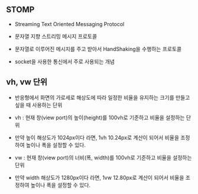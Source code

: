 ## STOMP
* Streaming Text Oriented Messaging Protocol
* 문자열 지향 스트리밍 메시지 프로토콜
* 문자열로 이루어진 메시지를 주고 받아서 HandShaking을 수행하는 프로토콜

* socket을 사용한 통신에서 주로 사용되는 개념


## vh, vw 단위
* 반응형에서 화면의 가로세로 해상도에 따라 일정한 비율을 유지하는 크기를 만들고 싶을 때 사용하는 단위

* vh : 현재 창(view port)의 높이(height)를 100vh로 기준하고 비율을 설정하는 단위

* 만약 높이 해상도가 1024px이다 라면, 1vh 10.24px로 계산이 되어서 비율을 조정하여 높이나 폭을 설정할 수 있다.

* vw : 현재 창(view port)의 너비(폭, width)를 100vh로 기준하고 비율을 설정하는 단위

* 만약 width 해상도가 1280px이다 라면, 1vw 12.80px로 계산이 되어서 비율을 조정하여 높이나 폭을 설정할 수 있다.